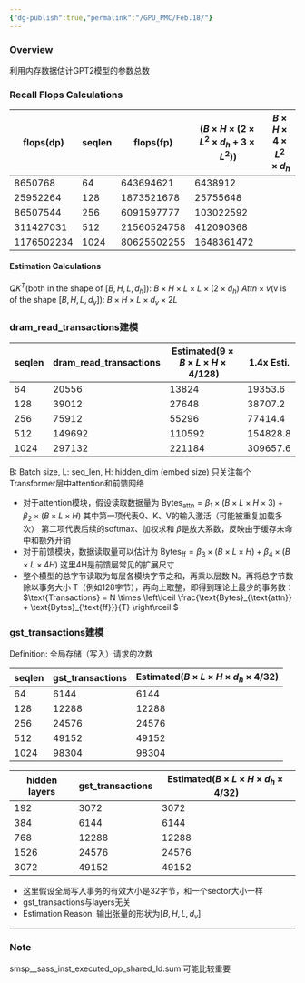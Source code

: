 ```yaml
---
{"dg-publish":true,"permalink":"/GPU_PMC/Feb.18/"}
---
```


### Overview
利用内存数据估计GPT2模型的参数总数
### Recall Flops Calculations

| flops(dp)  | seqlen | flops(fp)   | ($B×H×(2×L^2×d_h​+3×L^2)$) | $B×H×4×L^2×d_h$ |
| ---------- | ------ | ----------- | -------------------------- | --------------- |
| 8650768    | 64     | 643694621   | 6438912                    |                 |
| 25952264   | 128    | 1873521678  | 25755648                   |                 |
| 86507544   | 256    | 6091597777  | 103022592                  |                 |
| 311427031  | 512    | 21560524758 | 412090368                  |                 |
| 1176502234 | 1024   | 80625502255 | 1648361472                 |                 |
#### Estimation Calculations
$QK^T$(both in the shape of $[B, H, L, d_h])$: $B × H × L × L × (2×d_h)$
$Attn\times v$(v is of the shape $[B, H, L, d_v]$): $B×H×L×d_v​×2L$

### dram_read_transactions建模

| seqlen | dram_read_transactions | Estimated($9\times B \times L \times H \times 4/128$) | 1.4x Esti. |
| ------ | ---------------------- | ----------------------------------------------------- | ---------- |
| 64     | 20556                  | 13824                                                 | 19353.6    |
| 128    | 39012                  | 27648                                                 | 38707.2    |
| 256    | 75912                  | 55296                                                 | 77414.4    |
| 512    | 149692                 | 110592                                                | 154828.8   |
| 1024   | 297132                 | 221184                                                | 309657.6   |

B: Batch size, L: seq_len, H: hidden_dim (embed size)
只关注每个Transformer层中attention和前馈网络
- 对于attention模块，假设读取数据量为
    $\text{Bytes}_{\text{attn}} = \beta_1 \times (B \times L \times H \times 3) + \beta_2 \times (B \times L \times H)$
    其中第一项代表Q、K、V的输入激活（可能被重复加载多次）
    第二项代表后续的softmax、加权求和
    $\beta$是放大系数，反映由于缓存未命中和额外开销
- 对于前馈模块，数据读取量可以估计为
    $\text{Bytes}_{\text{ff}} = \beta_3 \times (B \times L \times H) + \beta_4 \times (B \times L \times 4H)$
    这里4H是前馈层常见的扩展尺寸
- 整个模型的总字节读取为每层各模块字节之和，再乘以层数 N。再将总字节数除以事务大小 T（例如128字节），再向上取整，即得到理论上最少的事务数：
	$\text{Transactions} = N \times \left\lceil \frac{\text{Bytes}_{\text{attn}} + \text{Bytes}_{\text{ff}}}{T} \right\rceil.$


### gst_transactions建模
Definition: 全局存储（写入）请求的次数

| seqlen | gst_transactions | Estimated($B \times L \times H \times d_h \times 4/32$) |
| ------ | ---------------- | ------------------------------------------------------- |
| 64     | 6144             | 6144                                                    |
| 128    | 12288            | 12288                                                   |
| 256    | 24576            | 24576                                                   |
| 512    | 49152            | 49152                                                   |
| 1024   | 98304            | 98304                                                   |

| hidden layers | gst_transactions | Estimated($B \times L \times H \times d_h \times 4/32$) |
| ------------- | ---------------- | ------------------------------------------------------- |
| 192           | 3072             | 3072                                                    |
| 384           | 6144             | 6144                                                    |
| 768           | 12288            | 12288                                                   |
| 1526          | 24576            | 24576                                                   |
| 3072          | 49152            | 49152                                                   |
- 这里假设全局写入事务的有效大小是32字节，和一个sector大小一样
- gst_transactions与layers无关
- Estimation Reason: 输出张量的形状为$[B, H, L, d_v]$

---

### Note
smsp__sass_inst_executed_op_shared_ld.sum 可能比较重要